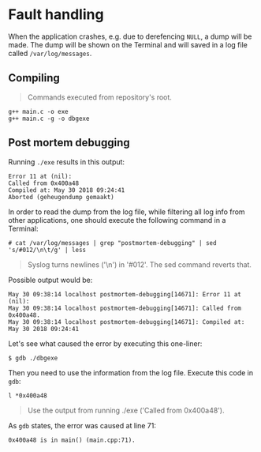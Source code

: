 # Fault handling

When the application crashes, e.g. due to derefencing `NULL`, a dump will be made.
The dump will be shown on the Terminal and will saved in a log file called `/var/log/messages`.

## Compiling

> Commands executed from repository's root.

```
g++ main.c -o exe
g++ main.c -g -o dbgexe
```

## Post mortem debugging

Running `./exe` results in this output:

```
Error 11 at (nil):
Called from 0x400a48
Compiled at: May 30 2018 09:24:41
Aborted (geheugendump gemaakt)
```

In order to read the dump from the log file, while filtering all log info from other applications, one should execute the following command in a Terminal:

```
# cat /var/log/messages | grep "postmortem-debugging" | sed 's/#012/\n\t/g' | less
```

> Syslog turns newlines ('\n') in '#012'. The sed command reverts that.

Possible output would be:

```
May 30 09:38:14 localhost postmortem-debugging[14671]: Error 11 at (nil):
May 30 09:38:14 localhost postmortem-debugging[14671]: Called from 0x400a48.
May 30 09:38:14 localhost postmortem-debugging[14671]: Compiled at: May 30 2018 09:24:41
```

Let's see what caused the error by executing this one-liner:

```
$ gdb ./dbgexe
```

Then you need to use the information from the log file. Execute this code in `gdb`:

```
l *0x400a48
```

> Use the output from running ./exe ('Called from 0x400a48').

As `gdb` states, the error was caused at line 71:

```
0x400a48 is in main() (main.cpp:71).
```
